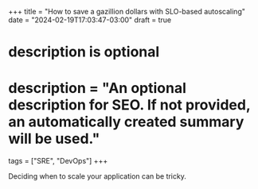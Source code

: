 +++
title = "How to save a gazillion dollars with SLO-based autoscaling"
date = "2024-02-19T17:03:47-03:00"
draft = true

#
# description is optional
#
# description = "An optional description for SEO. If not provided, an automatically created summary will be used."

tags = ["SRE", "DevOps"]
+++

Deciding when to scale your application can be tricky.
